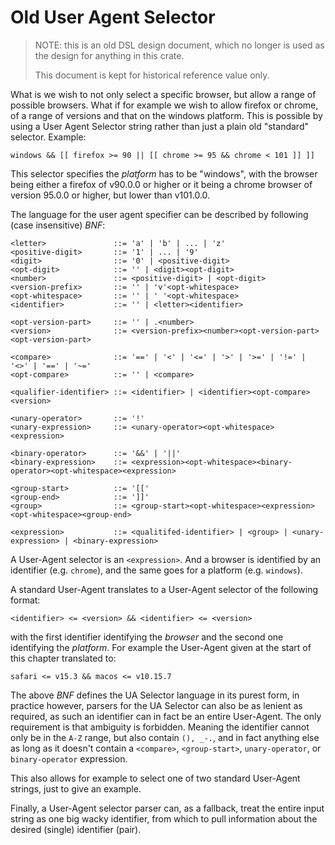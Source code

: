 # Old User Agent Selector

> NOTE: this is an old DSL design document,
> which no longer is used as the design for anything in this crate.
>
> This document is kept for historical reference value only.

What is we wish to not only select a specific browser, but allow a range of possible browsers.
What if for example we wish to allow firefox or chrome, of a range of versions
and that on the windows platform. This is possible by using a User Agent Selector string
rather than just a plain old "standard" selector. Example:

```
windows && [[ firefox >= 90 || [[ chrome >= 95 && chrome < 101 ]] ]]
```

This selector specifies the _platform_ has to be "windows",
with the browser being either a firefox of v90.0.0 or higher or it
being a chrome browser of version 95.0.0 or higher, but lower than v101.0.0.

The language for the user agent specifier can be described by following (case insensitive) _BNF_:

```bnf
<letter>               ::= 'a' | 'b' | ... | 'z'
<positive-digit>       ::= '1' | ... | '9'
<digit>                ::= '0' | <positive-digit>
<opt-digit>            ::= '' | <digit><opt-digit>
<number>               ::= <positive-digit> | <opt-digit>
<version-prefix>       ::= '' | 'v'<opt-whitespace>
<opt-whitespace>       ::= '' | ' '<opt-whitespace>
<identifier>           ::= '' | <letter><identifier>

<opt-version-part>     ::= '' | .<number>
<version>              ::= <version-prefix><number><opt-version-part><opt-version-part>

<compare>              ::= '==' | '<' | '<=' | '>' | '>=' | '!=' | '<>' | '==' | '~='
<opt-compare>          ::= '' | <compare>

<qualifier-identifier> ::= <identifier> | <identifier><opt-compare><version>

<unary-operator>       ::= '!'
<unary-expression>     ::= <unary-operator><opt-whitespace><expression>
 
<binary-operator>      ::= '&&' | '||'
<binary-expression>    ::= <expression><opt-whitespace><binary-operator><opt-whitespace><expression>

<group-start>          ::= '[[' 
<group-end>            ::= ']]'
<group>                ::= <group-start><opt-whitespace><expression><opt-whitespace><group-end>

<expression>           ::= <qualitifed-identifier> | <group> | <unary-expression> | <binary-expression>
```

A User-Agent selector is an `<expression>`. And a browser is identified by an identifier (e.g. `chrome`),
and the same goes for a platform (e.g. `windows`).

A standard User-Agent translates to a User-Agent selector of the following format:

```
<identifier> <= <version> && <identifier> <= <version>
```

with the first identifier identifying the _browser_ and the second one identifying the _platform_.
For example the User-Agent given at the start of this chapter translated to:

```
safari <= v15.3 && macos <= v10.15.7
```

The above _BNF_ defines the UA Selector language in its purest form,
in practice however, parsers for the UA Selector can also be as lenient as required, as such an identifier can in fact be
an entire User-Agent. The only requirement is that ambiguity is forbidden.
Meaning the identifier cannot only be in the `A-Z` range, but also contain `(), _-.`,
and in fact anything else as long as it doesn't contain a `<compare>`, `<group-start>`, `unary-operator`,
or `binary-operator` expression.

This also allows for example to select one of two standard User-Agent strings, just to give an example.

Finally, a User-Agent selector parser can, as a fallback, treat the entire input string as one big wacky identifier,
from which to pull information about the desired (single) identifier (pair).
